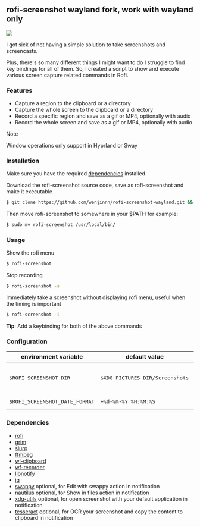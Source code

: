 ## rofi-screenshot wayland fork, work with wayland only

![](https://imgur.com/7io5BKJ.gif)

I got sick of not having a simple solution to take screenshots and screencasts.

Plus, there's so many different things I might want to do I struggle to find key bindings for all of them. So, I created a script to show and execute various screen capture related commands in Rofi.

### Features
* Capture a region to the clipboard or a directory
* Capture the whole screen to the clipboard or a directory
* Record a specific region and save as a gif or MP4, optionally with audio
* Record the whole screen and save as a gif or MP4, optionally with audio

> [!NOTE]
> Window operations only support in Hyprland or Sway

### Installation
Make sure you have the required [dependencies](#dependencies) installed.

Download the rofi-screenshot source code, save as rofi-screenshot and make it executable
```bash
$ git clone https://github.com/wenjinnn/rofi-screenshot-wayland.git && cd rofi-screenshot-wayland && chmod u+x rofi-screenshot
```
Then move rofi-screenshot to somewhere in your $PATH for example:
```bash
$ sudo mv rofi-screenshot /usr/local/bin/
```

### Usage
Show the rofi menu
```bash
$ rofi-screenshot
```

Stop recording
```bash
$ rofi-screenshot -s
```

Immediately take a screenshot without displaying rofi menu, useful when the timing is important
```bash
$ rofi-screenshot -i
```
**Tip**: Add a keybinding for both of the above commands

### Configuration
| environment variable           | default value                   |                                                                                                                     |
| ------------------------------ | ------------------------------- | ------------------------------------------------------------------------------------------------------------------- |
| `$ROFI_SCREENSHOT_DIR`         | `$XDG_PICTURES_DIR/Screenshots` | By default files will be stored in `$XDG_PICTURES_DIR/Screenshots`, which typically means `~/Pictures/Screenshots`. |
| `$ROFI_SCREENSHOT_DATE_FORMAT` | `+%d-%m-%Y %H:%M:%S`            | Possible alternative: `+%Y-%m-%d-%H-%M-%S`                                                                          |

### Dependencies

* [rofi](https://github.com/davatorium/rofi)
* [grim](https://sr.ht/~emersion/grim/)
* [slurp](https://github.com/emersion/slurp)
* [ffmpeg](https://ffmpeg.org/)
* [wl-clipboard](https://github.com/bugaevc/wl-clipboard)
* [wf-recorder](https://github.com/ammen99/wf-recorder)
* [libnotify](https://gitlab.gnome.org/GNOME/libnotify)
* [jq](https://jqlang.github.io/jq/)
* [swappy](https://github.com/jtheoof/swappy) optional, for Edit with swappy action in notification
* [nautilus](https://github.com/GNOME/nautilus) optional, for Show in files action in notification
* [xdg-utils](https://www.freedesktop.org/wiki/Software/xdg-utils/) optional, for open screenshot with your default application in notification
* [tesseract](https://github.com/tesseract-ocr/tesseract) optional, for OCR your screenshot and copy the content to clipboard in notification
